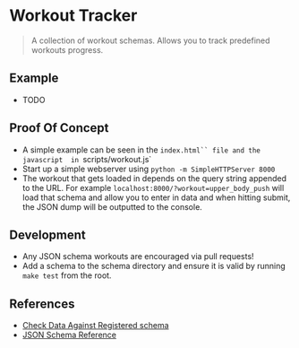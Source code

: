 # Workout Tracker
> A collection of workout schemas. Allows you to track predefined workouts progress.

## Example
* TODO

## Proof Of Concept
* A simple example can be seen in the `index.html`` file and the javascript 
in `scripts/workout.js`
* Start up a simple webserver using `python -m SimpleHTTPServer 8000`
* The workout that gets loaded in depends on the query string appended to the URL.
For example `localhost:8000/?workout=upper_body_push` will load that schema
and allow you to enter in data and when hitting submit, the JSON dump will be
outputted to the console.

## Development
* Any JSON schema workouts are encouraged via pull requests!
* Add a schema to the schema directory and ensure it is valid by running `make test`
from the root.

## References
* [Check Data Against Registered schema](http://jsonschemalint.com/draft4/#)
* [JSON Schema Reference](http://spacetelescope.github.io/understanding-json-schema)
